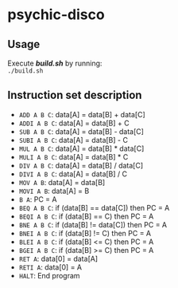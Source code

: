 # psychic-disco

## Usage 
Execute **_build.sh_** by running:  
`./build.sh`

## Instruction set description
- `ADD A B C`: data[A] = data[B] + data[C]
- `ADDI A B C`: data[A] = data[B] + C
- `SUB A B C`: data[A] = data[B] - data[C]
- `SUBI A B C`: data[A] = data[B] - C
- `MUL A B C`: data[A] = data[B] * data[C]
- `MULI A B C`: data[A] = data[B] * C
- `DIV A B C`: data[A] = data[B] / data[C]
- `DIVI A B C`: data[A] = data[B] / C
- `MOV A B`: data[A] = data[B]
- `MOVI A B`: data[A] = B
- `B A`: PC = A
- `BEQ A B C`: if (data[B] == data[C]) then PC = A
- `BEQI A B C`: if (data[B] == C) then PC = A
- `BNE A B C`: if (data[B] != data[C]) then PC = A
- `BNEI A B C`: if (data[B] != C) then PC = A
- `BLEI A B C`: if (data[B] <= C) then PC = A
- `BGEI A B C`: if (data[B] >= C) then PC = A
- `RET A`: data[0] = data[A]
- `RETI A`: data[0] = A
- `HALT`: End program
